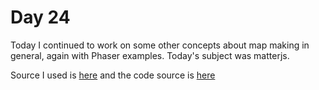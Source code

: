 # Day 24

Today I continued to work on some other concepts about map making in general, again with Phaser examples. Today's subject was matterjs.

Source I used is [here](https://itnext.io/modular-game-worlds-in-phaser-3-tilemaps-4-meet-matter-js-abf4dfa65ca1) and the code source is [here](https://github.com/mikewesthad/phaser-3-tilemap-blog-posts/tree/master/examples/post-4)
